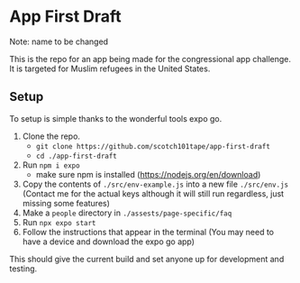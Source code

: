 # App First Draft
Note: name to be changed

This is the repo for an app being made for the congressional app challenge.
It is targeted for Muslim refugees in the United States.

## Setup

To setup is simple thanks to the wonderful tools expo go.
1. Clone the repo.
   - `git clone https://github.com/scotch101tape/app-first-draft`
   - `cd ./app-first-draft`
3. Run `npm i expo`
   - make sure npm is installed (https://nodejs.org/en/download)
5. Copy the contents of `./src/env-example.js` into a new file `./src/env.js` (Contact me for the actual keys although it will still run regardless, just missing some features)
6. Make a `people` directory in `./assests/page-specific/faq`
7. Run `npx expo start`
8. Follow the instructions that appear in the terminal (You may need to have a device and download the expo go app)

This should give the current build and set anyone up for development and testing.
